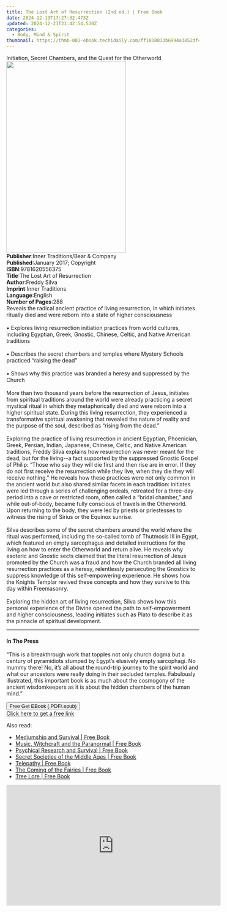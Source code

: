 ```yaml
---
title: The Lost Art of Resurrection (2nd ed.) | Free Book
date: 2024-12-19T17:27:32.473Z
updated: 2024-12-21T21:42:54.530Z
categories:
  - Body, Mind & Spirit
thumbnail: https://thmb-001-ebook.techidaily.com/ff1018833b6994a3852df45c4d19876e5c919457c68b383b26b06994fb6a9eb1.jpg
---
```

<main id="book-container">
  <div class="flex flex-col">
    <div class="book-brief flex-1 py-6 px-4 sm:p-6 md:py-10 md:px-8">
      <!-- brief-->
      <div class="book-brief-main">
        Initiation, Secret Chambers, and the Quest for the Otherworld
      </div>
    </div>
    <div
      class="book-meta-info flex-1 grid gap-4 col-start-1 col-end-3 row-start-1 sm:mb-6 sm:grid-cols-4 lg:gap-6 lg:col-start-2 lg:row-end-6 lg:row-span-6 lg:mb-0"
    >
      <div
        class="book-meta-info-left place-content-center mt-4 p-4 text-sm leading-6 col-start-2 col-span-2 dark:text-slate-400"
      >
        <img
          class="w-full h-500 object-cover rounded-lg sm:h-255 sm:col-span-2 lg:col-span-full"
          src="https://img-001-ebook.techidaily.com/059586fd377c848c30ae9fde6b5e9b62d04330c97734e3c623101d647f250a30.jpg"
          alt=""
          width="312"
          height="500"
        />
      </div>
      <div
        class="book-meta-info-right mt-2 col-start-1 row-start-2 col-span-3 self-center"
      >
        <!-- meta data  -->
        <div class="flex flex-col px-4 md:px-8">
          <div class="flex-1">
            <strong>Publisher</strong>:<span class="px-2"
              >Inner Traditions/Bear &amp; Company</span
            >
          </div>
          <div class="flex-1">
            <strong>Published</strong>:<span class="px-2"
              >January 2017; Copyright</span
            >
          </div>
          <div class="flex-1">
            <strong>ISBN</strong>:<span class="px-2">9781620556375</span>
          </div>
          <div class="flex-1">
            <strong>Title</strong>:<span class="px-2"
              >The Lost Art of Resurrection</span
            >
          </div>
          <div class="flex-1">
            <strong>Author</strong>:<span class="px-2">Freddy Silva</span>
          </div>
          <div class="flex-1">
            <strong>Imprint</strong>:<span class="px-2">Inner Traditions</span>
          </div>
          <div class="flex-1">
            <strong>Language</strong>:<span class="px-2">English</span>
          </div>
          <div class="flex-1">
            <strong>Number of Pages</strong>:<span class="px-2">288</span>
          </div>
        </div>
      </div>
    </div>
    <div class="book-description flex-1 py-6 px-4 sm:p-6 md:py-10 md:px-8">
      <div class="book-description-main">
        <div accordion-content="" id="description">
          Reveals the radical ancient practice of living resurrection, in which
          initiates ritually died and were reborn into a state of higher
          consciousness <br />
          <br />• Explores living resurrection initiation practices from world
          cultures, including Egyptian, Greek, Gnostic, Chinese, Celtic, and
          Native American traditions <br />
          <br />• Describes the secret chambers and temples where Mystery
          Schools practiced “raising the dead” <br />
          <br />• Shows why this practice was branded a heresy and suppressed by
          the Church <br />
          <br />More than two thousand years before the resurrection of Jesus,
          initiates from spiritual traditions around the world were already
          practicing a secret mystical ritual in which they metaphorically died
          and were reborn into a higher spiritual state. During this living
          resurrection, they experienced a transformative spiritual awakening
          that revealed the nature of reality and the purpose of the soul,
          described as “rising from the dead.” <br />
          <br />Exploring the practice of living resurrection in ancient
          Egyptian, Phoenician, Greek, Persian, Indian, Japanese, Chinese,
          Celtic, and Native American traditions, Freddy Silva explains how
          resurrection was never meant for the dead, but for the living--a fact
          supported by the suppressed Gnostic Gospel of Philip: “Those who say
          they will die first and then rise are in error. If they do not first
          receive the resurrection while they live, when they die they will
          receive nothing.” He reveals how these practices were not only common
          in the ancient world but also shared similar facets in each tradition:
          initiates were led through a series of challenging ordeals, retreated
          for a three-day period into a cave or restricted room, often called a
          “bridal chamber,” and while out-of-body, became fully conscious of
          travels in the Otherworld. Upon returning to the body, they were led
          by priests or priestesses to witness the rising of Sirius or the
          Equinox sunrise. <br />
          <br />Silva describes some of the secret chambers around the world
          where the ritual was performed, including the so-called tomb of
          Thutmosis III in Egypt, which featured an empty sarcophagus and
          detailed instructions for the living on how to enter the Otherworld
          and return alive. He reveals why esoteric and Gnostic sects claimed
          that the literal resurrection of Jesus promoted by the Church was a
          fraud and how the Church branded all living resurrection practices as
          a heresy, relentlessly persecuting the Gnostics to suppress knowledge
          of this self-empowering experience. He shows how the Knights Templar
          revived these concepts and how they survive to this day within
          Freemasonry. <br />
          <br />Exploring the hidden art of living resurrection, Silva shows how
          this personal experience of the Divine opened the path to
          self-empowerment and higher consciousness, leading initiates such as
          Plato to describe it as the pinnacle of spiritual development.
        </div>
        <div class="accordion-fader"></div>
      </div>
    </div>
    <div class="book-excerpts flex-1 py-6 px-4 sm:p-6 md:py-10 md:px-8">
      <!-- excerpts-->
      <div class="book-excerpts-main">
        <hr />
        <h4 class="placeholder placeholder-heading">
          <span>In The Press</span>
        </h4>
        <p>
          “This is a breakthrough work that topples not only church dogma but a
          century of pyramidiots stumped by Egypt’s elusively empty sarcophagi.
          No mummy there! No, it’s all about the round-trip journey to the
          spirit world and what our ancestors were really doing in their
          secluded temples. Fabulously illustrated, this important book is as
          much about the cosmogony of the ancient wisdomkeepers as it is about
          the hidden chambers of the human mind.”
        </p>
      </div>
    </div>
    <div
      class="book-about-author flex-1 py-6 px-4 sm:p-6 md:py-10 md:px-8"
    ></div>
    <div class="book-free-get flex-1 py-6 px-4 sm:p-6 md:py-10 md:px-8">
      <button
        id="btn-free-get"
        class="bg-blue-500 hover:bg-blue-700 text-white font-bold py-2 px-4 rounded"
      >
        Free Get EBook (.PDF/.epub)
      </button>
      <div id="countdown-display" class="px-2 text-lg mt-2"></div>
      <a
        id="free-link"
        class="hidden bg-blue-500 hover:bg-blue-700 text-white font-bold py-2 px-4 rounded"
        href="https://www.ebooks.com/en-us/book/95782153/the-lost-art-of-resurrection/freddy-silva/"
        target="_blank"
        >Click here to get a free link</a
      >
    </div>
    <script>
      let countdownTime = 0;
      let countdownInterval = null;
      document
        .getElementById('btn-free-get')
        .addEventListener('click', startCountdown);
      function startCountdown() {
        countdownTime = new Date().getTime() + 60000 * 3;
        countdownInterval = setInterval(updateCountdown, 1000);
        document.getElementById('btn-free-get').disabled = true;
        document
          .getElementById('btn-free-get')
          .classList.add('bg-gray-500', 'cursor-not-allowed');
      }
      function updateCountdown() {
        let currentTime = new Date().getTime();
        let timeLeft = countdownTime - currentTime;
        let secondsLeft = Math.floor(timeLeft / 1000);
        document.getElementById('countdown-display').innerHTML =
          `Remaining time: ${secondsLeft} seconds.`;
        if (secondsLeft <= 0) {
          clearInterval(countdownInterval);
          document.getElementById('btn-free-get').classList.add('hidden');
          document.getElementById('free-link').classList.remove('hidden');
          document.getElementById('countdown-display').innerHTML = '';
        }
      }
    </script>
  </div>
</main>

<ins class="adsbygoogle"
      style="display:block"
      data-ad-client="ca-pub-7571918770474297"
      data-ad-slot="8358498916"
      data-ad-format="auto"
      data-full-width-responsive="true"></ins>
    

<span class="atpl-alsoreadstyle">Also read:</span>
<div><ul>
<li><a href="https://novels-ebooks.techidaily.com/210850010-9781446358405-mediumship-and-survival/"><u>Mediumship and Survival | Free Book</u></a></li>
<li><a href="https://novels-ebooks.techidaily.com/210850003-9781446357927-music-witchcraft-and-the-paranormal/"><u>Music, Witchcraft and the Paranormal | Free Book</u></a></li>
<li><a href="https://novels-ebooks.techidaily.com/210850004-9781446357767-psychical-research-and-survival/"><u>Psychical Research and Survival | Free Book</u></a></li>
<li><a href="https://novels-ebooks.techidaily.com/210850015-9781446358443-secret-societies-of-the-middle-ages/"><u>Secret Societies of the Middle Ages | Free Book</u></a></li>
<li><a href="https://novels-ebooks.techidaily.com/210850012-9781446358481-telepathy/"><u>Telepathy | Free Book</u></a></li>
<li><a href="https://novels-ebooks.techidaily.com/210850005-9781446358382-the-coming-of-the-fairies/"><u>The Coming of the Fairies | Free Book</u></a></li>
<li><a href="https://novels-ebooks.techidaily.com/210850016-9781446358542-tree-lore/"><u>Tree Lore | Free Book</u></a></li>
</ul></div>

<!-- affiliate ads begin -->
<iframe width="560" height="315" src="https://www.youtube.com/embed/eu4vwlZcMvM?si=4vEczfVU4BUUFP-t" title="YouTube video player" frameborder="0" allow="accelerometer; autoplay; clipboard-write; encrypted-media; gyroscope; picture-in-picture; web-share" referrerpolicy="strict-origin-when-cross-origin" allowfullscreen></iframe>
<!-- affiliate ads end -->

